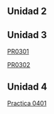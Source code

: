 ## Unidad 2 

## Unidad 3 


[PR0301](/ut03/pr0301/index.md)

[PR0302](/ut03/pr0302/index.md)

## Unidad 4

[Practica 0401](/ut04/pr0401/index.md)